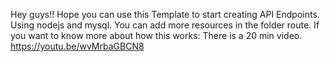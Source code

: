 Hey guys!!
Hope you can use this Template to start creating API Endpoints. Using nodejs and mysql.
You can add more resources in the folder route.
If you want to know more about how this works: There is a 20 min video.
https://youtu.be/wvMrbaGBCN8
